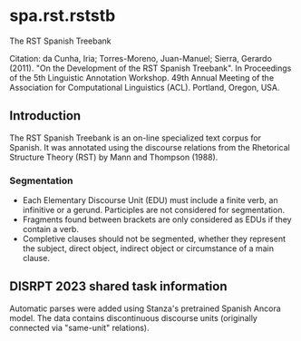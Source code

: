 # spa.rst.rststb

The RST Spanish Treebank

Citation: da Cunha, Iria; Torres-Moreno, Juan-Manuel; Sierra, Gerardo (2011). "On the Development of the RST Spanish Treebank". In Proceedings of the 5th Linguistic Annotation Workshop. 49th Annual Meeting of the Association for Computational Linguistics (ACL). Portland, Oregon, USA.


## Introduction

The RST Spanish Treebank is an on-line specialized text corpus for Spanish. It was annotated using the discourse relations from the Rhetorical Structure Theory (RST) by Mann and Thompson (1988).

### Segmentation

  * Each Elementary Discourse Unit (EDU) must include a finite verb, an infinitive or a gerund. Participles are not considered for segmentation.
  * Fragments found between brackets are only considered as EDUs if they contain a verb.
  * Completive clauses should not be segmented, whether they represent the subject, direct object, indirect object or circumstance of a main clause.
  
## DISRPT 2023 shared task information

Automatic parses were added using Stanza's pretrained Spanish Ancora model. The data contains discontinuous discourse units (originally connected via "same-unit" relations). 
